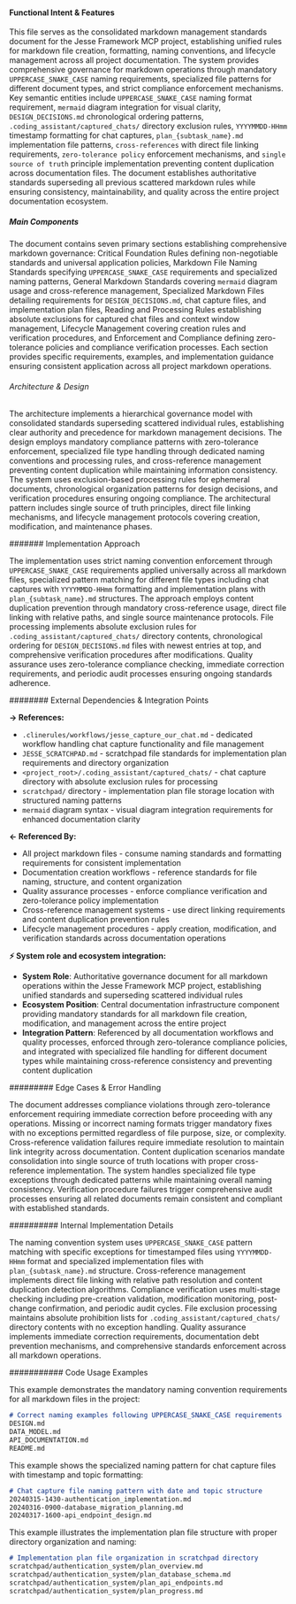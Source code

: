 <!-- CACHE_METADATA_START -->
<!-- Source File: {PROJECT_ROOT}/jesse-framework-mcp/jesse_framework_mcp/embedded_content/JESSE_MARKDOWN.md -->
<!-- Cached On: 2025-07-06T12:12:24.709483 -->
<!-- Source Modified: 2025-06-25T07:59:10.782599 -->
<!-- Cache Version: 1.0 -->
<!-- CACHE_METADATA_END -->

#### Functional Intent & Features

This file serves as the consolidated markdown management standards document for the Jesse Framework MCP project, establishing unified rules for markdown file creation, formatting, naming conventions, and lifecycle management across all project documentation. The system provides comprehensive governance for markdown operations through mandatory `UPPERCASE_SNAKE_CASE` naming requirements, specialized file patterns for different document types, and strict compliance enforcement mechanisms. Key semantic entities include `UPPERCASE_SNAKE_CASE` naming format requirement, `mermaid` diagram integration for visual clarity, `DESIGN_DECISIONS.md` chronological ordering patterns, `.coding_assistant/captured_chats/` directory exclusion rules, `YYYYMMDD-HHmm` timestamp formatting for chat captures, `plan_{subtask_name}.md` implementation file patterns, `cross-references` with direct file linking requirements, `zero-tolerance policy` enforcement mechanisms, and `single source of truth` principle implementation preventing content duplication across documentation files. The document establishes authoritative standards superseding all previous scattered markdown rules while ensuring consistency, maintainability, and quality across the entire project documentation ecosystem.

##### Main Components

The document contains seven primary sections establishing comprehensive markdown governance: Critical Foundation Rules defining non-negotiable standards and universal application policies, Markdown File Naming Standards specifying `UPPERCASE_SNAKE_CASE` requirements and specialized naming patterns, General Markdown Standards covering `mermaid` diagram usage and cross-reference management, Specialized Markdown Files detailing requirements for `DESIGN_DECISIONS.md`, chat capture files, and implementation plan files, Reading and Processing Rules establishing absolute exclusions for captured chat files and context window management, Lifecycle Management covering creation rules and verification procedures, and Enforcement and Compliance defining zero-tolerance policies and compliance verification processes. Each section provides specific requirements, examples, and implementation guidance ensuring consistent application across all project markdown operations.

###### Architecture & Design

The architecture implements a hierarchical governance model with consolidated standards superseding scattered individual rules, establishing clear authority and precedence for markdown management decisions. The design employs mandatory compliance patterns with zero-tolerance enforcement, specialized file type handling through dedicated naming conventions and processing rules, and cross-reference management preventing content duplication while maintaining information consistency. The system uses exclusion-based processing rules for ephemeral documents, chronological organization patterns for design decisions, and verification procedures ensuring ongoing compliance. The architectural pattern includes single source of truth principles, direct file linking mechanisms, and lifecycle management protocols covering creation, modification, and maintenance phases.

####### Implementation Approach

The implementation uses strict naming convention enforcement through `UPPERCASE_SNAKE_CASE` requirements applied universally across all markdown files, specialized pattern matching for different file types including chat captures with `YYYYMMDD-HHmm` formatting and implementation plans with `plan_{subtask_name}.md` structures. The approach employs content duplication prevention through mandatory cross-reference usage, direct file linking with relative paths, and single source maintenance protocols. File processing implements absolute exclusion rules for `.coding_assistant/captured_chats/` directory contents, chronological ordering for `DESIGN_DECISIONS.md` files with newest entries at top, and comprehensive verification procedures after modifications. Quality assurance uses zero-tolerance compliance checking, immediate correction requirements, and periodic audit processes ensuring ongoing standards adherence.

######## External Dependencies & Integration Points

**→ References:**
- `.clinerules/workflows/jesse_capture_our_chat.md` - dedicated workflow handling chat capture functionality and file management
- `JESSE_SCRATCHPAD.md` - scratchpad file standards for implementation plan requirements and directory organization
- `<project_root>/.coding_assistant/captured_chats/` - chat capture directory with absolute exclusion rules for processing
- `scratchpad/` directory - implementation plan file storage location with structured naming patterns
- `mermaid` diagram syntax - visual diagram integration requirements for enhanced documentation clarity

**← Referenced By:**
- All project markdown files - consume naming standards and formatting requirements for consistent implementation
- Documentation creation workflows - reference standards for file naming, structure, and content organization
- Quality assurance processes - enforce compliance verification and zero-tolerance policy implementation
- Cross-reference management systems - use direct linking requirements and content duplication prevention rules
- Lifecycle management procedures - apply creation, modification, and verification standards across documentation operations

**⚡ System role and ecosystem integration:**
- **System Role**: Authoritative governance document for all markdown operations within the Jesse Framework MCP project, establishing unified standards and superseding scattered individual rules
- **Ecosystem Position**: Central documentation infrastructure component providing mandatory standards for all markdown file creation, modification, and management across the entire project
- **Integration Pattern**: Referenced by all documentation workflows and quality processes, enforced through zero-tolerance compliance policies, and integrated with specialized file handling for different document types while maintaining cross-reference consistency and preventing content duplication

######### Edge Cases & Error Handling

The document addresses compliance violations through zero-tolerance enforcement requiring immediate correction before proceeding with any operations. Missing or incorrect naming formats trigger mandatory fixes with no exceptions permitted regardless of file purpose, size, or complexity. Cross-reference validation failures require immediate resolution to maintain link integrity across documentation. Content duplication scenarios mandate consolidation into single source of truth locations with proper cross-reference implementation. The system handles specialized file type exceptions through dedicated patterns while maintaining overall naming consistency. Verification procedure failures trigger comprehensive audit processes ensuring all related documents remain consistent and compliant with established standards.

########## Internal Implementation Details

The naming convention system uses `UPPERCASE_SNAKE_CASE` pattern matching with specific exceptions for timestamped files using `YYYYMMDD-HHmm` format and specialized implementation files with `plan_{subtask_name}.md` structure. Cross-reference management implements direct file linking with relative path resolution and content duplication detection algorithms. Compliance verification uses multi-stage checking including pre-creation validation, modification monitoring, post-change confirmation, and periodic audit cycles. File exclusion processing maintains absolute prohibition lists for `.coding_assistant/captured_chats/` directory contents with no exception handling. Quality assurance implements immediate correction requirements, documentation debt prevention mechanisms, and comprehensive standards enforcement across all markdown operations.

########### Code Usage Examples

This example demonstrates the mandatory naming convention requirements for all markdown files in the project:

```markdown
# Correct naming examples following UPPERCASE_SNAKE_CASE requirements
DESIGN.md
DATA_MODEL.md
API_DOCUMENTATION.md
README.md
```

This example shows the specialized naming pattern for chat capture files with timestamp and topic formatting:

```markdown
# Chat capture file naming pattern with date and topic structure
20240315-1430-authentication_implementation.md
20240316-0900-database_migration_planning.md
20240317-1600-api_endpoint_design.md
```

This example illustrates the implementation plan file structure with proper directory organization and naming:

```markdown
# Implementation plan file organization in scratchpad directory
scratchpad/authentication_system/plan_overview.md
scratchpad/authentication_system/plan_database_schema.md
scratchpad/authentication_system/plan_api_endpoints.md
scratchpad/authentication_system/plan_progress.md
```